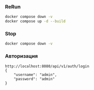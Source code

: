 ### ReRun
```bash
docker compose down -v
docker compose up -d --build
```

### Stop
```bash
docker compose down -v
```

### Авторизация
```
http://localhost:8080/api/v1/auth/login
{
    "username": "admin",
    "password": "admin"
}
```
